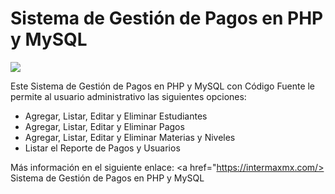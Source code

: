 # Sistema de Gestión de Pagos en PHP y MySQL
<img src="https://i0.wp.com/www.configuroweb.com/wp-content/uploads/2022/05/Sistema-de-Gestion-de-Pagos-en-PHP-y-MySQL.png?resize=800%2C500&ssl=1">

Este Sistema de Gestión de Pagos en PHP y MySQL con Código Fuente le permite al usuario administrativo las siguientes opciones:

- Agregar, Listar, Editar y Eliminar Estudiantes
- Agregar, Listar, Editar y Eliminar Pagos
- Agregar, Listar, Editar y Eliminar Materias y Niveles
- Listar el Reporte de Pagos y Usuarios

Más información en el siguiente enlace:
<a href="https://intermaxmx.com/>
Sistema de Gestión de Pagos en PHP y MySQL</a>
